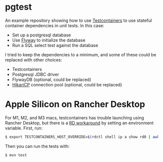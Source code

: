# pgtest

An example repository showing how to use [Testcontainers](https://www.testcontainers.org/) to 
use stateful container dependencies in unit tests. In this case:

- Set up a postgresql database
- Use [Flyway](https://flywaydb.org/) to initialize the database
- Run a SQL select test against the database

I tried to keep the dependencies to a minimum, and some of these could be replaced with other choices:

- Testcontainers
- Postgresql JDBC driver
- FlywayDB (optional, could be replaced)
- [HikariCP](https://github.com/brettwooldridge/HikariCP) connection pool (optional, could be replaced)

# Apple Silicon on Rancher Desktop

For M1, M2, and M3 macs, testcontainers has trouble launching using Rancher Desktop, but there is a [RD workaround](https://docs.rancherdesktop.io/how-to-guides/using-testcontainers/) by setting an environment variable. First, run: 

```bash
$ export TESTCONTAINERS_HOST_OVERRIDE=$(rdctl shell ip a show rd0 | awk '/inet / {sub("/.*",""); print $2}')
```

Then you can run the tests with:

```bash
$ mvn test
```
